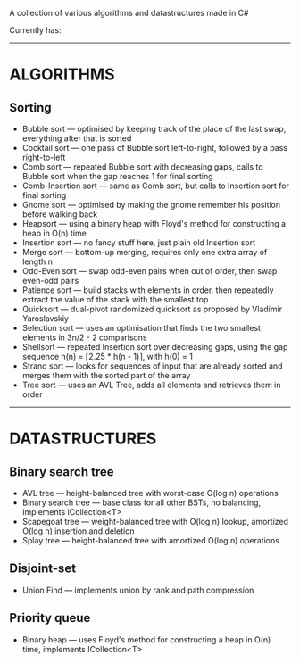 A collection of various algorithms and datastructures made in C#

Currently has:

---

# ALGORITHMS

## Sorting
- Bubble sort — optimised by keeping track of the place of the last swap, everything after that is sorted
- Cocktail sort — one pass of Bubble sort left-to-right, followed by a pass right-to-left
- Comb sort — repeated Bubble sort with decreasing gaps, calls to Bubble sort when the gap reaches 1 for final sorting
- Comb-Insertion sort — same as Comb sort, but calls to Insertion sort for final sorting
- Gnome sort — optimised by making the gnome remember his position before walking back
- Heapsort — using a binary heap with Floyd's method for constructing a heap in O(n) time
- Insertion sort — no fancy stuff here, just plain old Insertion sort
- Merge sort — bottom-up merging, requires only one extra array of length n
- Odd-Even sort — swap odd-even pairs when out of order, then swap even-odd pairs
- Patience sort — build stacks with elements in order, then repeatedly extract the value of the stack with the smallest top
- Quicksort — dual-pivot randomized quicksort as proposed by Vladimir Yaroslavskiy
- Selection sort — uses an optimisation that finds the two smallest elements in 3n/2 - 2 comparisons
- Shellsort — repeated Insertion sort over decreasing gaps, using the gap sequence h(n) = ⌈2.25 * h(n - 1)⌉, with h(0) = 1
- Strand sort — looks for sequences of input that are already sorted and merges them with the sorted part of the array
- Tree sort — uses an AVL Tree, adds all elements and retrieves them in order

---

# DATASTRUCTURES

## Binary search tree
- AVL tree — height-balanced tree with worst-case O(log n) operations
- Binary search tree — base class for all other BSTs, no balancing, implements ICollection&lt;T>
- Scapegoat tree — weight-balanced tree with O(log n) lookup, amortized O(log n) insertion and deletion
- Splay tree — height-balanced tree with amortized O(log n) operations

## Disjoint-set
- Union Find — implements union by rank and path compression

## Priority queue
- Binary heap — uses Floyd's method for constructing a heap in O(n) time, implements ICollection&lt;T>